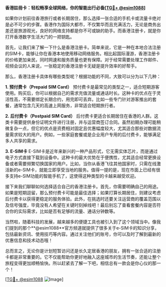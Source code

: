 **香港註冊卡：轻松畅享全球网络，你的智能出行必备[[TG💪+ @esim1088](https://t.me/s/esim1088)]**

如果你计划前往香港旅行或者长期居住，那么选择一张合适的手机卡或流量卡绝对是必不可少的步骤。香港作为国际大都市，不仅繁华而且充满活力，无论是商务出差还是旅游观光，良好的网络支持都是你不可或缺的助手。而香港注册卡，就是你打开香港数字生活大门的一把钥匙。

首先，让我们来了解一下什么是香港注册卡。简单来说，它是一种在本地合法注册的SIM卡，能够让你在香港本地使用移动网络服务。相比起国际漫游，香港注册卡的价格更加亲民，同时网速和服务质量也更有保障。对于经常需要处理工作邮件、视频会议的人来说，一张稳定的香港注册卡无疑是提升效率的好帮手。

那么，香港注册卡具体有哪些类型呢？根据功能的不同，大致可以分为以下几种：

**1. 预付费卡（Prepaid SIM Card）**
预付费卡是最常见的类型之一，适合短期游客使用。购买后，你可以根据自己的需求充值流量或通话时长。这种卡的优点在于灵活性高，不需要绑定长期合约，用完即可丢弃。比如一些专门针对游客推出的套餐，通常包含几天的高速上网服务，非常适合短期旅行者。

**2. 后付费卡（Postpaid SIM Card）**
后付费卡更适合长期居住在香港的人群。这类卡需要提供身份证明文件进行注册，并与运营商签订合同。虽然初期办理可能稍微复杂一点，但它的优点是资费相对固定且优惠幅度较大，尤其适合那些对数据流量需求较大的用户。例如，一些家庭套餐或是企业用户专用的后付费卡，能够满足多人共享的需求。

**3. E-SIM卡**
E-SIM卡是近年来新兴的一种产品形式，它无需实体芯片，而是通过电子方式直接下载到设备中。这种卡的最大优势在于便携性，尤其适合经常更换设备或者需要频繁切换国家的用户。比如，当你从香港飞往其他国家时，只需在线激活新的e-SIM卡，就能立即享受当地的服务。值得一提的是，现在市面上已经有很多支持e-SIM功能的智能手机了，这使得这种类型的卡越来越受欢迎。

接下来我们聊聊如何选择适合自己的香港注册卡。首先，你需要明确自己的用途。如果是短期逗留，那么预付费卡可能是最佳选择；如果打算长期居住，则建议考虑后付费卡以获得更稳定的服务体验。此外，在挑选时还要关注运营商的覆盖范围以及信号强度，毕竟没有人希望在关键时刻掉线吧！最后别忘了查看套餐内容是否符合你的实际需求，比如是否有足够的流量、通话分钟数等。

当然啦，随着科技的发展，越来越多的便捷工具也被引入到了这个领域当中。像我们提到的那个**@esim1088**官方频道就提供了很多关于e-SIM卡的知识分享，包括最新资讯、使用技巧等内容。通过关注他们的账号，你可以及时了解到最新的优惠信息和技术动态哦！

总而言之，无论你是计划短暂访问还是长久定居香港的朋友，拥有一张合适的注册卡都是非常重要的。它不仅能帮助你更好地融入这座城市的生活节奏，还能让整个旅程变得更加顺畅愉快。所以赶紧去了解一下吧，相信总有一款会是你心仪的那一个！

[[TG💪+ @esim1088](https://t.me/s/esim1088) ![Image](https://i.postimg.cc/4NQfJmqS/Snipaste-2025-05-13-00-14-12.png)]